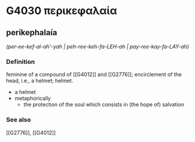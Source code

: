 # G4030 περικεφαλαία

## perikephalaía

_(per-ee-kef-al-ah'-yah | peh-ree-keh-fa-LEH-ah | pay-ree-kay-fa-LAY-ah)_

### Definition

feminine of a compound of [[G4012]] and [[G2776]]; encirclement of the head, i.e., a helmet; helmet.

- a helmet
- metaphorically
  - the protection of the soul which consists in (the hope of) salvation

### See also

[[G2776]], [[G4012]]

